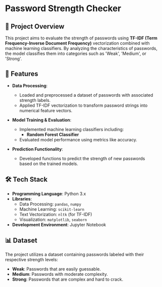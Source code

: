 # Password Strength Checker

## 📌 Project Overview

This project aims to evaluate the strength of passwords using **TF-IDF (Term Frequency-Inverse Document Frequency)** vectorization combined with machine learning classifiers. By analyzing the characteristics of passwords, the model classifies them into categories such as 'Weak', 'Medium', or 'Strong'.

## 🚀 Features

- **Data Processing**: 
  - Loaded and preprocessed a dataset of passwords with associated strength labels.
  - Applied TF-IDF vectorization to transform password strings into numerical feature vectors.

- **Model Training & Evaluation**:
  - Implemented machine learning classifiers including:
    - **Random Forest Classifier**
  - Evaluated model performance using metrics like accuracy.

- **Prediction Functionality**:
  - Developed functions to predict the strength of new passwords based on the trained models.

## 🛠 Tech Stack

- **Programming Language**: Python 3.x
- **Libraries**:
  - Data Processing: `pandas`, `numpy`
  - Machine Learning: `scikit-learn`
  - Text Vectorization: `nltk` (for TF-IDF)
  - Visualization: `matplotlib`, `seaborn`
- **Development Environment**: Jupyter Notebook

## 📊 Dataset

The project utilizes a dataset containing passwords labeled with their respective strength levels:
- **Weak**: Passwords that are easily guessable.
- **Medium**: Passwords with moderate complexity.
- **Strong**: Passwords that are complex and hard to crack.
